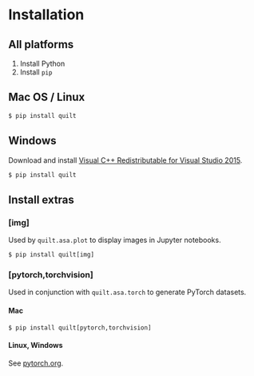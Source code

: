 # Installation

## All platforms
1. Install Python
1. Install `pip`


## Mac OS / Linux
```bash
$ pip install quilt
```


## Windows
Download and install [Visual C++ Redistributable for Visual Studio 2015](https://www.microsoft.com/en-us/download/details.aspx?id=48145).
```bash
$ pip install quilt
```

## Install extras

### [img]
Used by `quilt.asa.plot` to display images in Jupyter notebooks.

```
$ pip install quilt[img]
```

### [pytorch,torchvision]
Used in conjunction with `quilt.asa.torch` to generate PyTorch datasets.

#### Mac
```
$ pip install quilt[pytorch,torchvision]
```

#### Linux, Windows
See [pytorch.org](https://pytorch.org/).
